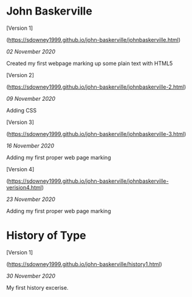 John Baskerville
================

[Version 1] 

(https://sdowney1999.github.io/john-baskerville/johnbaskerville.html)

*02 November 2020*

Created my first webpage marking up some plain text with HTML5

[Version 2] 

(https://sdowney1999.github.io/john-baskerville/johnbaskerville-2.html)

*09 November 2020*

Adding CSS


[Version 3] 

(https://sdowney1999.github.io/john-baskerville/johnbaskerville-3.html)

*16 November 2020*

Adding my first proper web page marking


[Version 4] 

(https://sdowney1999.github.io/john-baskerville/johnbaskerville-verision4.html)

*23 November 2020*

Adding my first proper web page marking

History of Type
==========================

[Version 1] 

(https://sdowney1999.github.io/john-baskerville/history1.html)

*30 November 2020*

My first history excerise.